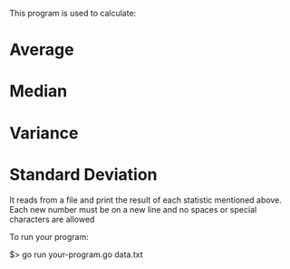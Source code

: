 This program is used to calculate: 
# Average
# Median
# Variance
# Standard Deviation

It reads from a file and print the result of each statistic mentioned above. Each new number must be on a new line and no spaces or special characters are allowed

To run your program:

$> go run your-program.go data.txt
